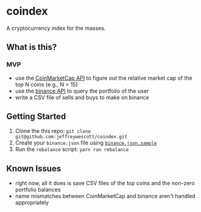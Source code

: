 # coindex

A cryptocurrency index for the masses.

## What is this?

### MVP

- use the [CoinMarketCap API][coinmarketcap-api] to figure out the relative market cap of the top N coins (e.g., N = 15)
- use the [binance API][binance-api] to query the portfolio of the user
- write a CSV file of sells and buys to make on binance

## Getting Started

1. Clone the this repo: `git clone git@github.com:jeffreywescott/coindex.git`
2. Create your `binance.json` file using [`binance.json.sample`](binance.json.sample)
3. Run the `rebalance` script: `yarn run rebalance`

## Known Issues

- right now, all it does is save CSV files of the top coins and the non-zero portfolio balances
- name mismatches between CoinMarketCap and binance aren't handled appropriately

<!-- references -->

[coinmarketcap-api]: https://coinmarketcap.com/api/
[binance-api]: https://github.com/binance-exchange/binance-official-api-docs
